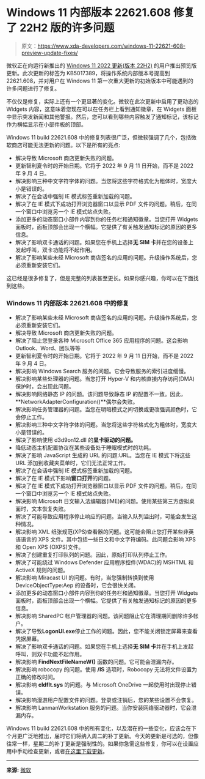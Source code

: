 # Windows 11 内部版本 22621.608 修复了 22H2 版的许多问题

> 原文：<https://www.xda-developers.com/windows-11-22621-608-preview-update-fixes/>

微软正在向运行新推出的 [Windows 11 2022 更新(版本 22H2)](https://www.xda-developers.com/windows-11-22h2/) 的用户推出预览版更新。此次更新的标签为 KB5017389，将操作系统内部版本号提高到 22621.608，并对用户在 Windows 11 第一次重大更新的初始版本中可能遇到的许多问题进行了修复。

不仅仅是修复，实际上还有一个更显著的变化。微软在此次更新中启用了更动态的 Widgets 内容，这意味着您现在可以在任务栏上看到通知徽章，在 Widgets 面板中显示突发新闻和其他警报。然后，您可以看到哪些内容触发了通知标记，该标记作为横幅显示在小部件板的顶部。

Windows 11 build 22621.608 中的修复列表很广泛，但微软强调了几个，包括微软商店可能无法更新的问题。以下是所有的亮点:

*   解决导致 Microsoft 商店更新失败的问题。
*   更新智利夏令时的开始日期。它将于 2022 年 9 月 11 日开始，而不是 2022 年 9 月 4 日。
*   解决影响三种中文字符字体的问题。当您将这些字符格式化为粗体时，宽度大小是错误的。
*   解决了在会话中强制 IE 模式标签重新加载的问题。
*   解决了在 IE 模式下成功打开浏览器窗口以显示 PDF 文件的问题。稍后，在同一个窗口中浏览另一个 IE 模式站点失败。
*   添加更多的动态窗口小部件内容到你的任务栏和通知徽章。当您打开 Widgets 面板时，面板顶部会出现一个横幅。它提供了有关触发通知标记的原因的更多信息。
*   解决了影响双卡通话的问题。如果您在手机上选择**无 SIM 卡**并在您的设备上发起呼叫，双卡功能将不起作用。
*   解决了影响某些未经 Microsoft 商店签名的应用的问题。升级操作系统后，您必须重新安装它们。

这已经是很多修复了，但是完整的列表甚至更长。如果你感兴趣，你可以在下面找到这些。

### Windows 11 内部版本 22621.608 中的修复

*   解决了影响某些未经 Microsoft 商店签名的应用的问题。升级操作系统后，您必须重新安装它们。
*   解决导致 Microsoft 商店更新失败的问题。
*   解决了阻止您登录各种 Microsoft Office 365 应用程序的问题。这会影响 Outlook、Word、团队等等
*   更新智利夏令时的开始日期。它将于 2022 年 9 月 11 日开始，而不是 2022 年 9 月 4 日。
*   解决影响 Windows Search 服务的问题。它会导致服务的索引进度缓慢。
*   解决影响某些处理器的问题。当您打开 Hyper-V 和内核直接内存访问(DMA)保护时，会出现此问题。
*   解决影响网络静态 IP 的问题。该问题导致静态 IP 的配置不一致。因此，**NetworkAdapterConfiguration()**偶尔会失败。
*   解决影响任务管理器的问题。当您在明暗模式之间切换或更改强调颜色时，它会停止工作。
*   解决影响三种中文字符字体的问题。当您将这些字符格式化为粗体时，宽度大小是错误的。
*   解决了影响使用 d3d9on12.dll 的**显卡驱动的问题。**
*   降低动态主机配置协议在某些设备处于睡眠模式时的功耗。
*   解决了影响 JavaScript 生成的 URL 的问题:URL。当您在 IE 模式下将这些 URL 添加到收藏夹菜单时，它们无法正常工作。
*   解决了在会话中强制 IE 模式标签重新加载的问题。
*   解决了在 IE 模式下影响**窗口打开**的问题。
*   解决了在 IE 模式下成功打开浏览器窗口以显示 PDF 文件的问题。稍后，在同一个窗口中浏览另一个 IE 模式站点失败。
*   解决影响 Microsoft 日文输入法编辑器(IME)的问题。使用某些第三方虚拟桌面时，文本恢复失败。
*   解决了可能导致应用程序停止响应的问题。当输入队列溢出时，可能会发生这种情况。
*   解决影响 XML 纸张规范(XPS)查看器的问题。这可能会阻止您打开某些非英语语言的 XPS 文件。其中包括一些日文和中文字符编码。此问题会影响 XPS 和 Open XPS (OXPS)文件。
*   解决了创建重复打印队列的问题。因此，原始打印队列停止工作。
*   解决了可能绕过 Windows Defender 应用程序控件(WDAC)的 MSHTML 和 ActiveX 规则的问题。
*   解决影响 Miracast UI 的问题。有时，当您强制转换到使用 DeviceObjectType:Aep 的设备时，它会很快关闭。
*   添加更多的动态窗口小部件内容到你的任务栏和通知徽章。当您打开 Widgets 面板时，面板顶部会出现一个横幅。它提供了有关触发通知标记的原因的更多信息。
*   解决影响 SharedPC 帐户管理器的问题。该问题阻止它在清理期间删除许多帐户。
*   解决了导致**LogonUI.exe**停止工作的问题。因此，您不能关闭锁定屏幕来查看凭据屏幕。
*   解决了影响双卡通话的问题。如果您在手机上选择**无 SIM 卡**并在手机上发起呼叫，则双卡功能不起作用。
*   解决影响 **FindNextFileNameW()** 函数的问题。它可能会泄漏内存。
*   解决影响 robocopy 的问题。使用 **/IS** 选项时，Robocopy 无法将文件设置为正确的修改时间。
*   解决影响 **cldflt.sys** 的问题。与 Microsoft OneDrive 一起使用时出现停止错误。
*   解决影响漫游用户配置文件的问题。登录或注销后，您的某些设置不会恢复。
*   解决影响 LanmanWorkstation 服务的问题。当你安装网络驱动器时，它会泄漏内存。

Windows 11 build 22621.608 中的所有变化，以及潜在的一些变化，应该会在下个月更广泛地推出，届时它们将纳入周二的补丁更新。今天的更新是可选的，但像往常一样，星期二的补丁更新是强制性的。如果你急需这些修复，你可以在设置应用中手动检查更新，或者[在这里下载更新](https://www.catalog.update.microsoft.com/Search.aspx?q=KB5017389)。

* * *

**来源:** [微软](https://support.microsoft.com/en-us/topic/september-30-2022-kb5017389-os-build-22621-608-preview-62f353a0-696a-49d8-a78f-a14910f30ae3)